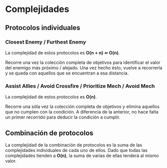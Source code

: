 # Complejidades

## Protocolos individuales

### Closest Enemy / Furthest Enemy

La complejidad de estos protocolos es **O(n + n) ≃ O(n)**.

Recorre una vez la colección completa de objetivos para identificar el valor
del enemigo más próximo / alejado. Una vez hecho ésto, vuelve a recorrerla y
se queda con aquellos que se encuentran a esa distancia.

### Assist Allies / Avoid Crossfire / Prioritize Mech / Avoid Mech

La complejidad de estos protocolos es **O(n)**.

Recorre una sóla vez la colección completa de objetivos y elimina aquellos
que no cumplen con la condición. A diferencia de la anterior, no hace falta
un primer recorrido para deducir la condición a cumplir.

## Combinación de protocolos

La complejidad de la combinación de protocolos es la suma de las complejidades
individuales de cada uno de ellos. Dado que todas las complejidades tienden a **O(n)**, la suma de varias de ellas
tenderá al mismo valor.
